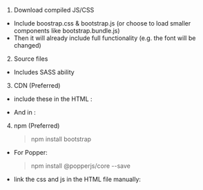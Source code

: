 1. Download compiled JS/CSS

- Include boostrap.css & bootstrap.js (or choose to load smaller components like bootstrap.bundle.js)
- Then it will already include full functionality (e.g. the font will be changed)

2. Source files

- Includes SASS ability

3. CDN (Preferred)

- include these in the HTML <head>:
<link href="https://cdn.jsdelivr.net/npm/bootstrap@5.1.3/dist/css/bootstrap.min.css" rel="stylesheet" integrity="sha384-1BmE4kWBq78iYhFldvKuhfTAU6auU8tT94WrHftjDbrCEXSU1oBoqyl2QvZ6jIW3" crossorigin="anonymous">

- And in <body>:
<script src="https://cdn.jsdelivr.net/npm/bootstrap@5.1.3/dist/js/bootstrap.bundle.min.js" integrity="sha384-ka7Sk0Gln4gmtz2MlQnikT1wXgYsOg+OMhuP+IlRH9sENBO0LRn5q+8nbTov4+1p" crossorigin="anonymous"></script>

4. npm (Preferred)
   > npm install bootstrap

- For Popper:

  > npm install @popperjs/core --save

- link the css and js in the HTML file manually:
<link rel="stylesheet" href="node_modules/bootstrap/dist/css/bootstrap.css"/>
<script src="node_modules/bootstrap/dist/js/bootstrap.bundle.js"></script>
